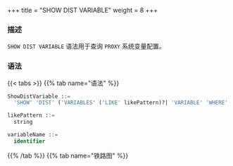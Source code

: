 +++
title = "SHOW DIST VARIABLE"
weight = 8
+++

### 描述

`SHOW DIST VARIABLE` 语法用于查询 `PROXY` 系统变量配置。

### 语法

{{< tabs >}}
{{% tab name="语法" %}}
```sql
ShowDistVariable ::=
  'SHOW' 'DIST' ('VARIABLES' ('LIKE' likePattern)?| 'VARIABLE' 'WHERE' 'NAME' '=' variableName)

likePattern ::=
  string

variableName ::=
  identifier
```
{{% /tab %}}
{{% tab name="铁路图" %}}
<iframe frameborder="0" name="diagram" id="diagram" width="100%" height="100%"></iframe>
{{% /tab %}}
{{< /tabs >}}

### 返回值说明

| 列              | 说明     |
|----------------|--------|
| variable_name  | 系统变量名称 |
| variable_value | 系统变量值  |

### 补充说明

- 未指定 `vairableName` 时，默认查询所有 `PROXY` 系统变量配置

### 示例

- 查询所有 `PROXY` 系统变量配置

```sql
SHOW DIST VARIABLES;
```

```sql
mysql> SHOW DIST VARIABLES;
+---------------------------------------+-----------------+
| variable_name                         | variable_value  |
+---------------------------------------+-----------------+
| agent_plugins_enabled                 | true            |
| cached_connections                    | 0               |
| cdc_server_port                       | 33071           |
| check_table_metadata_enabled          | false           |
| kernel_executor_size                  | 0               |
| max_connections_size_per_query        | 1               |
| proxy_backend_query_fetch_size        | -1              |
| proxy_default_port                    | 3307            |
| proxy_frontend_database_protocol_type |                 |
| proxy_frontend_executor_size          | 0               |
| proxy_frontend_flush_threshold        | 128             |
| proxy_frontend_max_connections        | 0               |
| proxy_frontend_ssl_cipher             |                 |
| proxy_frontend_ssl_enabled            | false           |
| proxy_frontend_ssl_version            | TLSv1.2,TLSv1.3 |
| proxy_meta_data_collector_enabled     | true            |
| proxy_netty_backlog                   | 1024            |
| sql_federation_type                   | NONE            |
| sql_show                              | false           |
| sql_simple                            | false           |
| system_log_level                      | INFO            |
+---------------------------------------+-----------------+
21 rows in set (0.01 sec)
```

- 查询指定 `PROXY` 系统变量配置

```sql
SHOW DIST VARIABLE WHERE NAME = sql_show;
```

```sql
mysql> SHOW DIST VARIABLE WHERE NAME = sql_show;
+---------------+----------------+
| variable_name | variable_value |
+---------------+----------------+
| sql_show      | false          |
+---------------+----------------+
1 row in set (0.00 sec)
```

### 保留字

`SHOW`、`DIST`、`VARIABLE`、`VARIABLES`、`NAME`

### 相关链接

- [保留字](/cn/user-manual/shardingsphere-proxy/distsql/syntax/reserved-word/)

